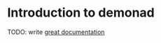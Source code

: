# Introduction to demonad

TODO: write [great documentation](http://jacobian.org/writing/what-to-write/)
